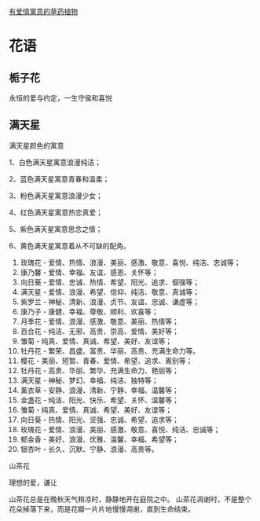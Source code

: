 [有爱情寓意的草药植物](http://m.foqian.com/juzi/380929.html)

# 花语

## 栀子花

永恒的爱与约定，一生守侯和喜悦

## 满天星

满天星颜色的寓意

1、白色满天星寓意浪漫纯洁；

2、蓝色满天星寓意青春和温柔；

3、粉色满天星寓意浪漫少女；

4、红色满天星寓意热恋真爱；

5、紫色满天星寓意思念之情；

6、黄色满天星寓意着从不可缺的配角。

1. 玫瑰花 - 爱情、热情、浪漫、美丽、感激、敬意、喜悦、纯洁、忠诚等；
2. 康乃馨 - 爱情、幸福、友谊、感恩、关怀等；
3. 向日葵 - 爱情、忠诚、热情、希望、阳光、追求、倔强等；
4. 满天星 - 爱情、浪漫、希望、信仰、纯洁、敬意、真诚等；
5. 紫罗兰 - 神秘、清新、浪漫、贞节、友谊、忠诚、谦虚等；
6. 康乃子 - 康健、幸福、尊敬、顺利、欢喜等；
7. 月季花 - 爱情、浪漫、感激、敬意、美丽、热情等；
8. 百合花 - 纯洁、无邪、高贵、崇高、爱情、美好等；
9. 雏菊 - 纯真、爱情、真诚、希望、美好、友谊等；
10. 牡丹花 - 繁荣、昌盛、富贵、华丽、高贵、充满生命力等。
11. 樱花 - 美丽、短暂、青春、爱情、希望、追求、离别等；
12. 牡丹花 - 高贵、华丽、繁华、充满生命力、艳丽等；
13. 满天星 - 神秘、梦幻、幸福、纯洁、独特等；
14. 薰衣草 - 安静、浪漫、清新、宁静、幸福、温馨等；
15. 金盏花 - 纯洁、阳光、快乐、希望、关怀、温馨等；
16. 雏菊 - 纯真、爱情、真诚、希望、美好、友谊等；
17. 向日葵 - 热情、阳光、坚强、忠诚、希望、追求等；
18. 玫瑰花 - 爱情、浪漫、美丽、感激、敬意、喜悦、纯洁、忠诚等；
19. 郁金香 - 美好、浪漫、优雅、温馨、幸福、希望等；
20. 银杏叶 - 长久、沉默、宁静、浪漫、高贵等。

山茶花

理想的爱，谦让

山茶花总是在晚秋天气稍凉时，静静地开在庭院之中。 山茶花凋谢时，不是整个花朵掉落下来，而是花瓣一片片地慢慢凋谢，直到生命结束。